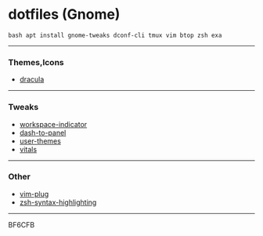 # dotfiles (Gnome)

```
bash apt install gnome-tweaks dconf-cli tmux vim btop zsh exa
```
---

### Themes,Icons
- [dracula](https://draculatheme.com/gtk)
---

### Tweaks
- [workspace-indicator](https://extensions.gnome.org/extension/3952/workspace-indicator/)
- [dash-to-panel](https://extensions.gnome.org/extension/1160/dash-to-panel/)
- [user-themes](https://extensions.gnome.org/extension/19/user-themes/)
- [vitals](https://extensions.gnome.org/extension/1460/vitals/)
---

### Other
- [vim-plug](https://github.com/junegunn/vim-plug)
- [zsh-syntax-highlighting](https://github.com/zsh-users/zsh-syntax-highlighting/blob/master/INSTALL.md)
---

BF6CFB

